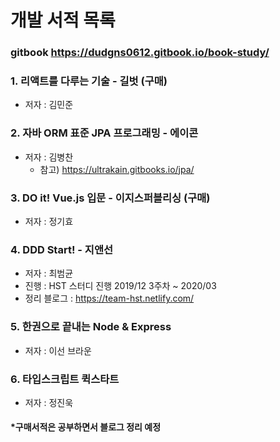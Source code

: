 # 개발 서적 목록
### gitbook https://dudgns0612.gitbook.io/book-study/

### 1. 리액트를 다루는 기술 - 길벗 (구매)
- 저자 : 김민준
### 2. 자바 ORM 표준 JPA 프로그래밍 - 에이콘
- 저자 : 김병찬
    - 참고) https://ultrakain.gitbooks.io/jpa/
### 3. DO it! Vue.js 입문 - 이지스퍼블리싱 (구매)
- 저자 : 정기효
### 4. DDD Start! - 지앤선
- 저자 : 최범균
- 진행 : HST 스터디 진행 2019/12 3주차 ~ 2020/03
- 정리 블로그 : https://team-hst.netlify.com/

### 5. 한권으로 끝내는 Node & Express
- 저자 : 이선 브라운

### 6. 타입스크립트 퀵스타트
- 저자 : 정진욱

#### *구매서적은 공부하면서 블로그 정리 예정
